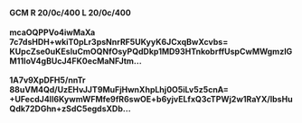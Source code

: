 #### GCM R 20/0c/400 L 20/0c/400
**mcaOQPPVo4iwMaXa**<br/>**7c7dsHDH+wkiT0pLr3psNnrRF5UKyyK6JCxqBwXcvbs=**<br/>**KUpcZse0uKEsluCmOQNfOsyPQdDkp1MD93HTnkobrffUspCwMWgmzIGM11loV4gBUcJ4FK0ecMaNFJtm...**<br/><br/>
**1A7v9XpDFH5/nnTr**<br/>**88uVM4Qd/UzEHvJJT9MuFjHwnXhpLhj0O5iLv5z5cnA=**<br/>**+UFecdJ4ll6KywmWFMfe9fR6swOE+b6yjvELfxQ3cTPWj2w1RaYX/lbsHuQdk72DGhn+zSdC5egdsXDb...**